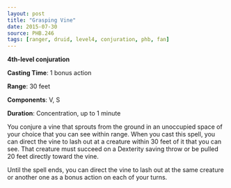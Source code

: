 ```yaml
---
layout: post
title: "Grasping Vine"
date: 2015-07-30
source: PHB.246
tags: [ranger, druid, level4, conjuration, phb, fan]
---
```


**4th-level conjuration**

**Casting Time**: 1 bonus action

**Range**: 30 feet

**Components**: V, S

**Duration**: Concentration, up to 1 minute

You conjure a vine that sprouts from the ground in an unoccupied space of your choice that you can see within range. When you cast this spell, you can direct the vine to lash out at a creature within 30 feet of it that you can see. That creature must succeed on a Dexterity saving throw or be pulled 20 feet directly toward the vine.

Until the spell ends, you can direct the vine to lash out at the same creature or another one as a bonus action on each of your turns.
